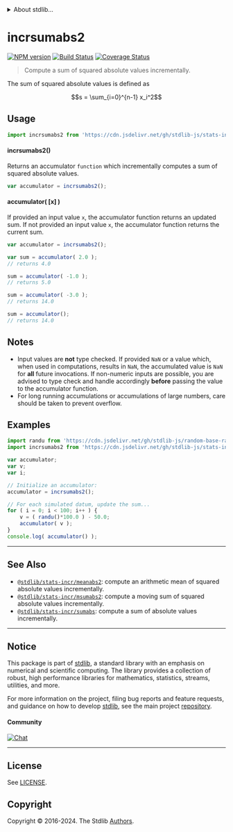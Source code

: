 <!--

@license Apache-2.0

Copyright (c) 2018 The Stdlib Authors.

Licensed under the Apache License, Version 2.0 (the "License");
you may not use this file except in compliance with the License.
You may obtain a copy of the License at

   http://www.apache.org/licenses/LICENSE-2.0

Unless required by applicable law or agreed to in writing, software
distributed under the License is distributed on an "AS IS" BASIS,
WITHOUT WARRANTIES OR CONDITIONS OF ANY KIND, either express or implied.
See the License for the specific language governing permissions and
limitations under the License.

-->


<details>
  <summary>
    About stdlib...
  </summary>
  <p>We believe in a future in which the web is a preferred environment for numerical computation. To help realize this future, we've built stdlib. stdlib is a standard library, with an emphasis on numerical and scientific computation, written in JavaScript (and C) for execution in browsers and in Node.js.</p>
  <p>The library is fully decomposable, being architected in such a way that you can swap out and mix and match APIs and functionality to cater to your exact preferences and use cases.</p>
  <p>When you use stdlib, you can be absolutely certain that you are using the most thorough, rigorous, well-written, studied, documented, tested, measured, and high-quality code out there.</p>
  <p>To join us in bringing numerical computing to the web, get started by checking us out on <a href="https://github.com/stdlib-js/stdlib">GitHub</a>, and please consider <a href="https://opencollective.com/stdlib">financially supporting stdlib</a>. We greatly appreciate your continued support!</p>
</details>

# incrsumabs2

[![NPM version][npm-image]][npm-url] [![Build Status][test-image]][test-url] [![Coverage Status][coverage-image]][coverage-url] <!-- [![dependencies][dependencies-image]][dependencies-url] -->

> Compute a sum of squared absolute values incrementally.

<section class="intro">

The sum of squared absolute values is defined as

<!-- <equation class="equation" label="eq:sum_squared_absolute_values" align="center" raw="s = \sum_{i=0}^{n-1} x_i^2" alt="Equation for the sum of squared absolute values."> -->

```math
s = \sum_{i=0}^{n-1} x_i^2
```

<!-- <div class="equation" align="center" data-raw-text="s = \sum_{i=0}^{n-1} x_i^2" data-equation="eq:sum_squared_absolute_values">
    <img src="https://cdn.jsdelivr.net/gh/stdlib-js/stdlib@5278c8e8327430b39dd12985f7dac6d5f8033d34/lib/node_modules/@stdlib/stats/incr/sumabs2/docs/img/equation_sum_squared_absolute_values.svg" alt="Equation for the sum of squared absolute values.">
    <br>
</div> -->

<!-- </equation> -->

</section>

<!-- /.intro -->



<section class="usage">

## Usage

```javascript
import incrsumabs2 from 'https://cdn.jsdelivr.net/gh/stdlib-js/stats-incr-sumabs2@deno/mod.js';
```

#### incrsumabs2()

Returns an accumulator `function` which incrementally computes a sum of squared absolute values.

```javascript
var accumulator = incrsumabs2();
```

#### accumulator( \[x] )

If provided an input value `x`, the accumulator function returns an updated sum. If not provided an input value `x`, the accumulator function returns the current sum.

```javascript
var accumulator = incrsumabs2();

var sum = accumulator( 2.0 );
// returns 4.0

sum = accumulator( -1.0 );
// returns 5.0

sum = accumulator( -3.0 );
// returns 14.0

sum = accumulator();
// returns 14.0
```

</section>

<!-- /.usage -->

<section class="notes">

## Notes

-   Input values are **not** type checked. If provided `NaN` or a value which, when used in computations, results in `NaN`, the accumulated value is `NaN` for **all** future invocations. If non-numeric inputs are possible, you are advised to type check and handle accordingly **before** passing the value to the accumulator function.
-   For long running accumulations or accumulations of large numbers, care should be taken to prevent overflow.

</section>

<!-- /.notes -->

<section class="examples">

## Examples

<!-- eslint no-undef: "error" -->

```javascript
import randu from 'https://cdn.jsdelivr.net/gh/stdlib-js/random-base-randu@deno/mod.js';
import incrsumabs2 from 'https://cdn.jsdelivr.net/gh/stdlib-js/stats-incr-sumabs2@deno/mod.js';

var accumulator;
var v;
var i;

// Initialize an accumulator:
accumulator = incrsumabs2();

// For each simulated datum, update the sum...
for ( i = 0; i < 100; i++ ) {
    v = ( randu()*100.0 ) - 50.0;
    accumulator( v );
}
console.log( accumulator() );
```

</section>

<!-- /.examples -->

<!-- Section for related `stdlib` packages. Do not manually edit this section, as it is automatically populated. -->

<section class="related">

* * *

## See Also

-   <span class="package-name">[`@stdlib/stats-incr/meanabs2`][@stdlib/stats/incr/meanabs2]</span><span class="delimiter">: </span><span class="description">compute an arithmetic mean of squared absolute values incrementally.</span>
-   <span class="package-name">[`@stdlib/stats-incr/msumabs2`][@stdlib/stats/incr/msumabs2]</span><span class="delimiter">: </span><span class="description">compute a moving sum of squared absolute values incrementally.</span>
-   <span class="package-name">[`@stdlib/stats-incr/sumabs`][@stdlib/stats/incr/sumabs]</span><span class="delimiter">: </span><span class="description">compute a sum of absolute values incrementally.</span>

</section>

<!-- /.related -->

<!-- Section for all links. Make sure to keep an empty line after the `section` element and another before the `/section` close. -->


<section class="main-repo" >

* * *

## Notice

This package is part of [stdlib][stdlib], a standard library with an emphasis on numerical and scientific computing. The library provides a collection of robust, high performance libraries for mathematics, statistics, streams, utilities, and more.

For more information on the project, filing bug reports and feature requests, and guidance on how to develop [stdlib][stdlib], see the main project [repository][stdlib].

#### Community

[![Chat][chat-image]][chat-url]

---

## License

See [LICENSE][stdlib-license].


## Copyright

Copyright &copy; 2016-2024. The Stdlib [Authors][stdlib-authors].

</section>

<!-- /.stdlib -->

<!-- Section for all links. Make sure to keep an empty line after the `section` element and another before the `/section` close. -->

<section class="links">

[npm-image]: http://img.shields.io/npm/v/@stdlib/stats-incr-sumabs2.svg
[npm-url]: https://npmjs.org/package/@stdlib/stats-incr-sumabs2

[test-image]: https://github.com/stdlib-js/stats-incr-sumabs2/actions/workflows/test.yml/badge.svg?branch=v0.2.1
[test-url]: https://github.com/stdlib-js/stats-incr-sumabs2/actions/workflows/test.yml?query=branch:v0.2.1

[coverage-image]: https://img.shields.io/codecov/c/github/stdlib-js/stats-incr-sumabs2/main.svg
[coverage-url]: https://codecov.io/github/stdlib-js/stats-incr-sumabs2?branch=main

<!--

[dependencies-image]: https://img.shields.io/david/stdlib-js/stats-incr-sumabs2.svg
[dependencies-url]: https://david-dm.org/stdlib-js/stats-incr-sumabs2/main

-->

[chat-image]: https://img.shields.io/gitter/room/stdlib-js/stdlib.svg
[chat-url]: https://app.gitter.im/#/room/#stdlib-js_stdlib:gitter.im

[stdlib]: https://github.com/stdlib-js/stdlib

[stdlib-authors]: https://github.com/stdlib-js/stdlib/graphs/contributors

[umd]: https://github.com/umdjs/umd
[es-module]: https://developer.mozilla.org/en-US/docs/Web/JavaScript/Guide/Modules

[deno-url]: https://github.com/stdlib-js/stats-incr-sumabs2/tree/deno
[deno-readme]: https://github.com/stdlib-js/stats-incr-sumabs2/blob/deno/README.md
[umd-url]: https://github.com/stdlib-js/stats-incr-sumabs2/tree/umd
[umd-readme]: https://github.com/stdlib-js/stats-incr-sumabs2/blob/umd/README.md
[esm-url]: https://github.com/stdlib-js/stats-incr-sumabs2/tree/esm
[esm-readme]: https://github.com/stdlib-js/stats-incr-sumabs2/blob/esm/README.md
[branches-url]: https://github.com/stdlib-js/stats-incr-sumabs2/blob/main/branches.md

[stdlib-license]: https://raw.githubusercontent.com/stdlib-js/stats-incr-sumabs2/main/LICENSE

<!-- <related-links> -->

[@stdlib/stats/incr/meanabs2]: https://github.com/stdlib-js/stats-incr-meanabs2/tree/deno

[@stdlib/stats/incr/msumabs2]: https://github.com/stdlib-js/stats-incr-msumabs2/tree/deno

[@stdlib/stats/incr/sumabs]: https://github.com/stdlib-js/stats-incr-sumabs/tree/deno

<!-- </related-links> -->

</section>

<!-- /.links -->
